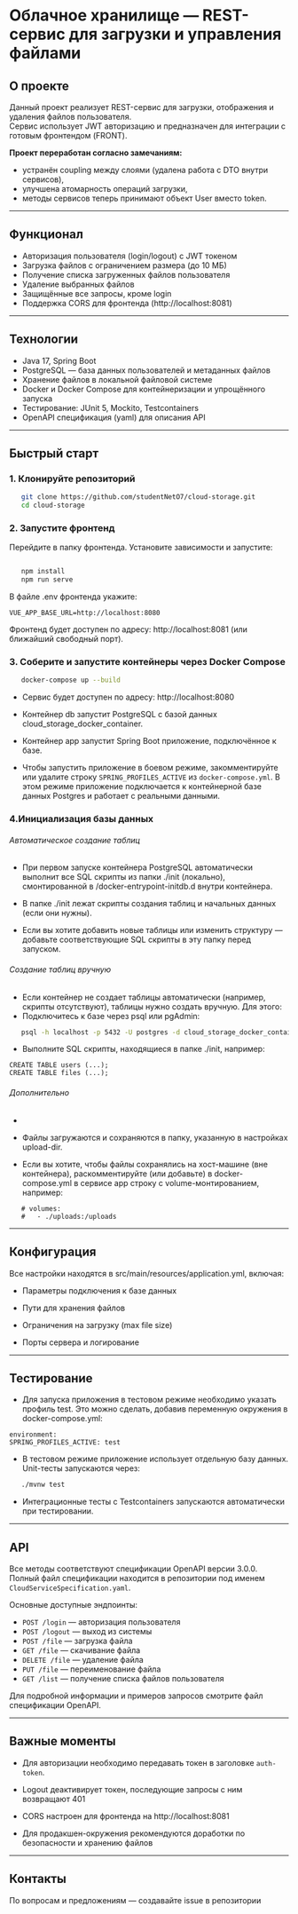 # Облачное хранилище — REST-сервис для загрузки и управления файлами

## О проекте

Данный проект реализует REST-сервис для загрузки, отображения и удаления файлов пользователя.  
Сервис использует JWT авторизацию и предназначен для интеграции с готовым фронтендом (FRONT).

**Проект переработан согласно замечаниям:**
- устранён coupling между слоями (удалена работа с DTO внутри сервисов),
- улучшена атомарность операций загрузки,
- методы сервисов теперь принимают объект User вместо token.
---

## Функционал

- Авторизация пользователя (login/logout) с JWT токеном
- Загрузка файлов с ограничением размера (до 10 МБ)
- Получение списка загруженных файлов пользователя
- Удаление выбранных файлов
- Защищённые все запросы, кроме login
- Поддержка CORS для фронтенда (http://localhost:8081)

---

## Технологии

- Java 17, Spring Boot
- PostgreSQL — база данных пользователей и метаданных файлов
- Хранение файлов в локальной файловой системе
- Docker и Docker Compose для контейнеризации и упрощённого запуска
- Тестирование: JUnit 5, Mockito, Testcontainers
- OpenAPI спецификация (yaml) для описания API

---

## Быстрый старт

### 1. Клонируйте репозиторий
```bash
   git clone https://github.com/studentNetO7/cloud-storage.git
   cd cloud-storage
```

### 2. Запустите фронтенд
Перейдите в папку фронтенда. Установите зависимости и запустите:

```bash

   npm install
   npm run serve
```
В файле .env фронтенда укажите:

```
VUE_APP_BASE_URL=http://localhost:8080
```
Фронтенд будет доступен по адресу: http://localhost:8081 (или ближайший свободный порт).


### 3. Соберите и запустите контейнеры через Docker Compose
```bash
   docker-compose up --build
```
- Сервис будет доступен по адресу: http://localhost:8080

- Контейнер db запустит PostgreSQL с базой данных cloud_storage_docker_container.

- Контейнер app запустит Spring Boot приложение, подключённое к базе.

- Чтобы запустить приложение в боевом режиме, закомментируйте или удалите строку `SPRING_PROFILES_ACTIVE` из `docker-compose.yml`. В этом режиме приложение подключается к контейнерной базе данных Postgres и работает с реальными данными.

### 4.Инициализация базы данных

###### Автоматическое создание таблиц

- При первом запуске контейнера PostgreSQL автоматически выполнит все SQL скрипты из папки ./init (локально), смонтированной в /docker-entrypoint-initdb.d внутри контейнера.

- В папке ./init лежат скрипты создания таблиц и начальных данных (если они нужны).

- Если вы хотите добавить новые таблицы или изменить структуру — добавьте соответствующие SQL скрипты в эту папку перед запуском.

###### Создание таблиц вручную
- Если контейнер не создает таблицы автоматически (например, скрипты отсутствуют), таблицы нужно создать вручную. Для этого: 
- Подключитесь к базе через psql или pgAdmin:

```bash
   psql -h localhost -p 5432 -U postgres -d cloud_storage_docker_container
```
- Выполните SQL скрипты, находящиеся в папке ./init, например:

``` 
CREATE TABLE users (...);
CREATE TABLE files (...);
```

###### Дополнительно
- 
- Файлы загружаются и сохраняются в папку, указанную в настройках upload-dir.

- Если вы хотите, чтобы файлы сохранялись на хост-машине (вне контейнера), раскомментируйте (или добавьте) в docker-compose.yml в сервисе app строку с volume-монтированием, например:

``` 
   # volumes:
   #   - ./uploads:/uploads
``` 
---

## Конфигурация
Все настройки находятся в src/main/resources/application.yml, включая:

- Параметры подключения к базе данных

- Пути для хранения файлов

- Ограничения на загрузку (max file size)

- Порты сервера и логирование

---

## Тестирование

- Для запуска приложения в тестовом режиме необходимо указать профиль test. Это можно сделать, добавив переменную окружения в docker-compose.yml:
```
environment:
SPRING_PROFILES_ACTIVE: test
```
- В тестовом режиме приложение использует отдельную базу данных.
Unit-тесты запускаются через:

```bash
   ./mvnw test
```
- Интеграционные тесты с Testcontainers запускаются автоматически при тестировании.

---

## API

Все методы соответствуют спецификации OpenAPI версии 3.0.0. Полный файл спецификации находится в репозитории под именем `CloudServiceSpecification.yaml`.

Основные доступные эндпоинты:

- `POST /login` — авторизация пользователя
- `POST /logout` — выход из системы
- `POST /file` — загрузка файла
- `GET /file` — скачивание файла
- `DELETE /file` — удаление файла
- `PUT /file` — переименование файла
- `GET /list` — получение списка файлов пользователя

 Для подробной информации и примеров запросов смотрите файл спецификации OpenAPI.

---

## Важные моменты
- Для авторизации необходимо передавать токен в заголовке `auth-token`.

- Logout деактивирует токен, последующие запросы с ним возвращают 401

- CORS настроен для фронтенда на http://localhost:8081

- Для продакшен-окружения рекомендуются доработки по безопасности и хранению файлов

---

## Контакты
По вопросам и предложениям — создавайте issue в репозитории
